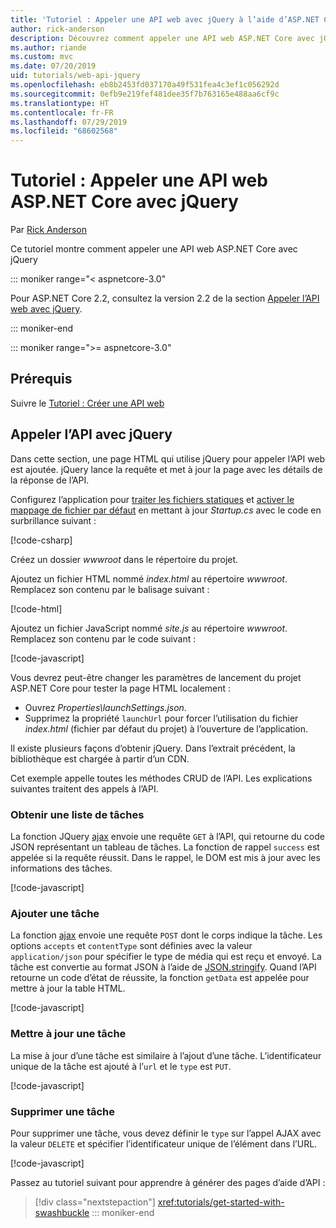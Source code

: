 ```yaml
---
title: 'Tutoriel : Appeler une API web avec jQuery à l’aide d’ASP.NET Core'
author: rick-anderson
description: Découvrez comment appeler une API web ASP.NET Core avec jQuery.
ms.author: riande
ms.custom: mvc
ms.date: 07/20/2019
uid: tutorials/web-api-jquery
ms.openlocfilehash: eb8b2453fd037170a49f531fea4c3ef1c056292d
ms.sourcegitcommit: 0efb9e219fef481dee35f7b763165e488aa6cf9c
ms.translationtype: HT
ms.contentlocale: fr-FR
ms.lasthandoff: 07/29/2019
ms.locfileid: "68602568"
---
```

# <a name="tutorial-call-an-aspnet-core-web-api-with-jquery"></a>Tutoriel : Appeler une API web ASP.NET Core avec jQuery

Par [Rick Anderson](https://twitter.com/RickAndMSFT)

Ce tutoriel montre comment appeler une API web ASP.NET Core avec jQuery

::: moniker range="< aspnetcore-3.0"

Pour ASP.NET Core 2.2, consultez la version 2.2 de la section [Appeler l’API web avec jQuery](xref:tutorials/first-web-api#call-the-api-with-jquery).

::: moniker-end

::: moniker range=">= aspnetcore-3.0"

## <a name="prerequisites"></a>Prérequis

Suivre le [Tutoriel : Créer une API web](xref:tutorials/first-web-api)

## <a name="call-the-api-with-jquery"></a>Appeler l’API avec jQuery

Dans cette section, une page HTML qui utilise jQuery pour appeler l’API web est ajoutée. jQuery lance la requête et met à jour la page avec les détails de la réponse de l’API.

Configurez l’application pour [traiter les fichiers statiques](/dotnet/api/microsoft.aspnetcore.builder.staticfileextensions.usestaticfiles#Microsoft_AspNetCore_Builder_StaticFileExtensions_UseStaticFiles_Microsoft_AspNetCore_Builder_IApplicationBuilder_) et [activer le mappage de fichier par défaut](/dotnet/api/microsoft.aspnetcore.builder.defaultfilesextensions.usedefaultfiles#Microsoft_AspNetCore_Builder_DefaultFilesExtensions_UseDefaultFiles_Microsoft_AspNetCore_Builder_IApplicationBuilder_) en mettant à jour *Startup.cs* avec le code en surbrillance suivant :

[!code-csharp[](first-web-api/samples/3.0/TodoApi/StartupJquery.cs?highlight=8-9&name=snippet_configure)]

Créez un dossier *wwwroot* dans le répertoire du projet.

Ajoutez un fichier HTML nommé *index.html* au répertoire *wwwroot*. Remplacez son contenu par le balisage suivant :

[!code-html[](first-web-api/samples/3.0/TodoApi/wwwroot/index.html)]

Ajoutez un fichier JavaScript nommé *site.js* au répertoire *wwwroot*. Remplacez son contenu par le code suivant :

[!code-javascript[](first-web-api/samples/3.0/TodoApi/wwwroot/site.js?name=snippet_SiteJs)]

Vous devrez peut-être changer les paramètres de lancement du projet ASP.NET Core pour tester la page HTML localement :

* Ouvrez *Properties\launchSettings.json*.
* Supprimez la propriété `launchUrl` pour forcer l’utilisation du fichier *index.html* (fichier par défaut du projet) à l’ouverture de l’application.

Il existe plusieurs façons d’obtenir jQuery. Dans l’extrait précédent, la bibliothèque est chargée à partir d’un CDN.

Cet exemple appelle toutes les méthodes CRUD de l’API. Les explications suivantes traitent des appels à l’API.

### <a name="get-a-list-of-to-do-items"></a>Obtenir une liste de tâches

La fonction JQuery [ajax](https://api.jquery.com/jquery.ajax/) envoie une requête `GET` à l’API, qui retourne du code JSON représentant un tableau de tâches. La fonction de rappel `success` est appelée si la requête réussit. Dans le rappel, le DOM est mis à jour avec les informations des tâches.

[!code-javascript[](first-web-api/samples/3.0/TodoApi/wwwroot/site.js?name=snippet_GetData)]

### <a name="add-a-to-do-item"></a>Ajouter une tâche

La fonction [ajax](https://api.jquery.com/jquery.ajax/) envoie une requête `POST` dont le corps indique la tâche. Les options `accepts` et `contentType` sont définies avec la valeur `application/json` pour spécifier le type de média qui est reçu et envoyé. La tâche est convertie au format JSON à l’aide de [JSON.stringify](https://developer.mozilla.org/docs/Web/JavaScript/Reference/Global_Objects/JSON/stringify). Quand l’API retourne un code d’état de réussite, la fonction `getData` est appelée pour mettre à jour la table HTML.

[!code-javascript[](first-web-api/samples/3.0/TodoApi/wwwroot/site.js?name=snippet_AddItem)]

### <a name="update-a-to-do-item"></a>Mettre à jour une tâche

La mise à jour d’une tâche est similaire à l’ajout d’une tâche. L’identificateur unique de la tâche est ajouté à l’`url` et le `type` est `PUT`.

[!code-javascript[](first-web-api/samples/3.0/TodoApi/wwwroot/site.js?name=snippet_AjaxPut)]

### <a name="delete-a-to-do-item"></a>Supprimer une tâche

Pour supprimer une tâche, vous devez définir le `type` sur l’appel AJAX avec la valeur `DELETE` et spécifier l’identificateur unique de l’élément dans l’URL.

[!code-javascript[](first-web-api/samples/3.0/TodoApi/wwwroot/site.js?name=snippet_AjaxDelete)]

Passez au tutoriel suivant pour apprendre à générer des pages d’aide d’API :

> [!div class="nextstepaction"]
> <xref:tutorials/get-started-with-swashbuckle>
::: moniker-end